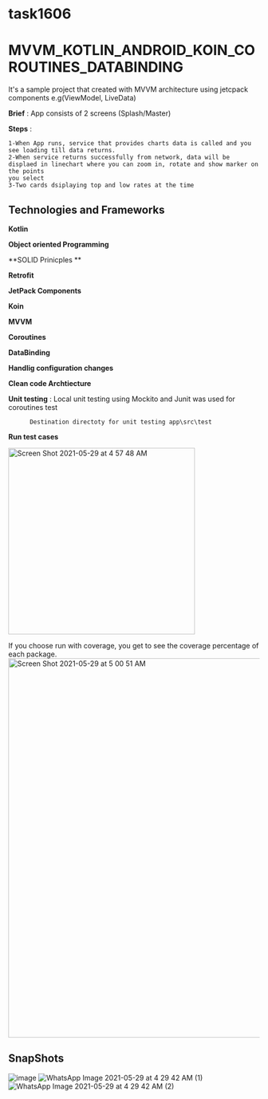 # task1606
# MVVM_KOTLIN_ANDROID_KOIN_COROUTINES_DATABINDING


It's a sample project that created with MVVM architecture using jetcpack components e.g(ViewModel, LiveData)

**Brief** : App consists of 2 screens (Splash/Master)
    
      
     
**Steps** :
  
    1-When App runs, service that provides charts data is called and you see loading till data returns.
    2-When service returns successfully from network, data will be displaed in linechart where you can zoom in, rotate and show marker on the points
    you select
    3-Two cards dsiplaying top and low rates at the time
      
<h2>Technologies and Frameworks</h2>        

**Kotlin**

**Object oriented Programming**

**SOLID Prinicples **

**Retrofit**

**JetPack Components** 

**Koin**

**MVVM**

**Coroutines**

**DataBinding**

**Handlig configuration changes**

**Clean code Archtiecture**

**Unit testing** : Local unit testing using Mockito and Junit was used for coroutines test

          Destination directoty for unit testing app\src\test

       
    
          
**Run test cases**          


<img width="374" alt="Screen Shot 2021-05-29 at 4 57 48 AM" src="https://user-images.githubusercontent.com/26609049/120056183-e191d880-c03a-11eb-9419-1f7095b70e80.png">

If you choose run with coverage, you get to see the coverage percentage of each package.
<img width="761" alt="Screen Shot 2021-05-29 at 5 00 51 AM" src="https://user-images.githubusercontent.com/26609049/120056184-e2c30580-c03a-11eb-9341-6cd7e999f7bb.png">



<h2>SnapShots</h2>

![image](https://user-images.githubusercontent.com/26609049/120055685-fa4cbf00-c037-11eb-9c92-5557403ab272.png)
![WhatsApp Image 2021-05-29 at 4 29 42 AM (1)](https://user-images.githubusercontent.com/26609049/120055492-c91fbf00-c036-11eb-9a0e-5635c53fa066.jpeg)
![WhatsApp Image 2021-05-29 at 4 29 42 AM (2)](https://user-images.githubusercontent.com/26609049/120055497-cc1aaf80-c036-11eb-82cf-cff9d9c7007e.jpeg)



